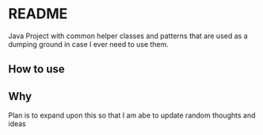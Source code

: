 # README

Java Project with common helper classes and patterns that are used as a dumping ground in case I ever need to use them.

## How to use


## Why

Plan is to expand upon this so that I am abe to update random thoughts and ideas 

